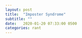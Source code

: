 ```yaml
---
layout: post
title:  "Imposter Syndrome"
subtitle: ""
date:   2020-01-20 07:33:00 0500
categories: rant
---
```

